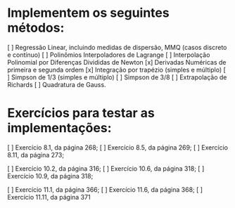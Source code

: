 # Implementem os seguintes métodos:

[ ] Regressão Linear, incluindo medidas de dispersão, MMQ (casos discreto e contínuo)
[ ] Polinômios Interpoladores de Lagrange
[ ] Interpolação Polinomial por Diferenças Divididas de Newton
[x] Derivadas Numéricas de primeira e segunda ordem
[x] Integração por trapézio (simples e múltiplo)
[ ] Simpson de 1/3 (simples e múltiplo)
[ ] Simpson de 3/8
[ ] Extrapolação de Richards
[ ] Quadratura de Gauss.

# Exercícios para testar as implementações:

[ ] Exercício 8.1, da página 268;
[ ] Exercício 8.5, da página 269;
[ ] Exercício 8.11, da página 273;

[ ] Exercício 10.2, da página 316;
[ ] Exercício 10.6, da página 318;
[ ] Exercício 10.9, da página 318;

[ ] Exercício 11.1, da página 366;
[ ] Exercício 11.6, da página 368;
[ ] Exercício 11.11, da página 371